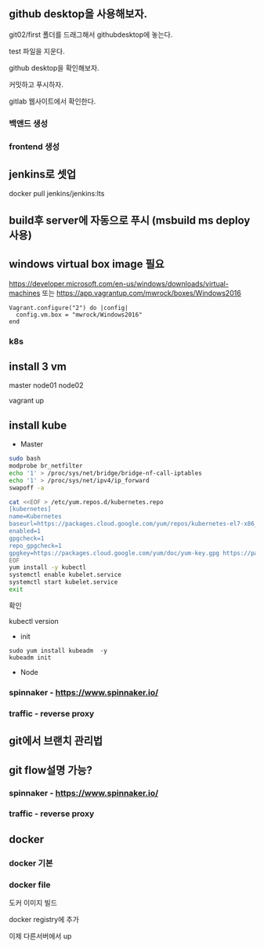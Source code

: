 
## github desktop을 사용해보자. 

git02/first 폴더를 드래그해서 githubdesktop에 놓는다. 

test 파일을 지운다. 

github desktop을 확인해보자.

커밋하고 푸시하자.

gitlab 웹사이트에서 확인한다.

### 백앤드 생성 

### frontend 생성 

## jenkins로 셋업 

docker pull jenkins/jenkins:lts

## build후 server에 자동으로 푸시 (msbuild ms deploy 사용) 

## windows virtual box image 필요
<https://developer.microsoft.com/en-us/windows/downloads/virtual-machines>
또는 
https://app.vagrantup.com/mwrock/boxes/Windows2016

```
Vagrant.configure("2") do |config|
  config.vm.box = "mwrock/Windows2016"
end
```

### k8s



## install 3 vm 

master node01 node02

vagrant up 

## install kube 

* Master



```bash
sudo bash
modprobe br_netfilter
echo '1' > /proc/sys/net/bridge/bridge-nf-call-iptables
echo '1' > /proc/sys/net/ipv4/ip_forward
swapoff -a

cat <<EOF > /etc/yum.repos.d/kubernetes.repo
[kubernetes]
name=Kubernetes
baseurl=https://packages.cloud.google.com/yum/repos/kubernetes-el7-x86_64
enabled=1
gpgcheck=1
repo_gpgcheck=1
gpgkey=https://packages.cloud.google.com/yum/doc/yum-key.gpg https://packages.cloud.google.com/yum/doc/rpm-package-key.gpg
EOF
yum install -y kubectl
systemctl enable kubelet.service
systemctl start kubelet.service
exit
```

확인 

kubectl version

* init 

```
sudo yum install kubeadm  -y
kubeadm init
```

* Node

### spinnaker - https://www.spinnaker.io/

### traffic - reverse proxy

## git에서 브랜치 관리법

## git flow설명 가능?




### spinnaker - https://www.spinnaker.io/

### traffic - reverse proxy



## docker

### docker 기본

### docker file

도커 이미지 빌드

docker registry에 추가

이제 다른서버에서 up 

